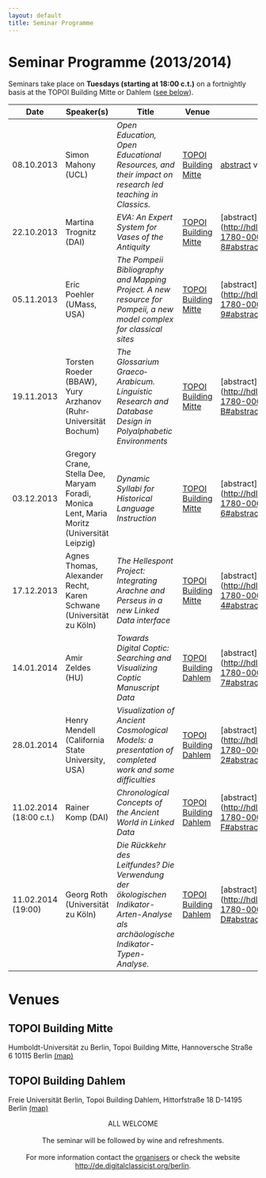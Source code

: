 ```yaml
---
layout: default
title: Seminar Programme
---
```


# Seminar Programme (2013/2014) #

Seminars take place on **Tuesdays (starting at 18:00 c.t.)** on a fortnightly basis at the TOPOI Building Mitte or Dahlem ([see below](#venues)).

Date | Speaker(s) | Title | Venue | Materials
-----------|-------------------------|-------------------------------------------------------------------------------------------------------------------------------------------------|----------------|----------------	 
08.10.2013 | Simon Mahony (UCL) | *Open Education, Open Educational Resources, and their impact on research led teaching in Classics.* | [TOPOI Building Mitte](#topoi_building_mitte)| [abstract](http://hdl.handle.net/11858/00-1780-0000-0022-D53B-9#abstract) video slides
22.10.2013 | Martina Trognitz (DAI) | *EVA: An Expert System for Vases of the Antiquity* | [TOPOI Building Mitte](#topoi_building_mitte) | [abstract] (http://hdl.handle.net/11858/00-1780-0000-0022-D542-8#abstract) video slides
05.11.2013 | Eric Poehler (UMass, USA) | *The Pompeii Bibliography and Mapping Project. A new resource for Pompeii, a new model complex for classical sites* | [TOPOI Building Mitte](#topoi_building_mitte) | [abstract] (http://hdl.handle.net/11858/00-1780-0000-0022-D549-9#abstract) video slides
19.11.2013 | Torsten Roeder (BBAW), Yury Arzhanov (Ruhr­Universität Bochum) | *The Glossarium Graeco­Arabicum. Linguistic Research and Database Design in Polyalphabetic Environments* | [TOPOI Building Mitte](#topoi_building_mitte)| [abstract] (http://hdl.handle.net/11858/00-1780-0000-0022-D548-B#abstract) video slides
03.12.2013 | Gregory Crane, Stella Dee, Maryam Foradi, Monica Lent, Maria Moritz (Universität Leipzig) | *Dynamic Syllabi for Historical Language Instruction* | [TOPOI Building Mitte](#topoi_building_mitte) | [abstract] (http://hdl.handle.net/11858/00-1780-0000-0022-D543-6#abstract) video slides
17.12.2013 | Agnes Thomas, Alexander Recht, Karen Schwane (Universität zu Köln) | *The Hellespont Project: Integrating Arachne and Perseus in a new Linked Data interface* | [TOPOI Building Mitte](#topoi_building_mitte) | [abstract] (http://hdl.handle.net/11858/00-1780-0000-0022-D544-4#abstract) video slides
14.01.2014 | Amir Zeldes (HU) | *Towards Digital Coptic: Searching and Visualizing Coptic Manuscript Data* | [TOPOI Building Dahlem](#topoi_building_dahlem) | [abstract] (http://hdl.handle.net/11858/00-1780-0000-0022-D54A-7#abstract) video slides
28.01.2014 | Henry Mendell  (California State University, USA) | *Visualization of Ancient Cosmological Models: a presentation of completed work and some difficulties* | [TOPOI Building Dahlem](#topoi_building_dahlem) | [abstract] (http://hdl.handle.net/11858/00-1780-0000-0022-D545-2#abstract) video slides
11.02.2014 (18:00 c.t.) | Rainer Komp (DAI) | *Chronological Concepts of the Ancient World in Linked Data* | [TOPOI Building Dahlem](#topoi_building_dahlem) |  [abstract] (http://hdl.handle.net/11858/00-1780-0000-0022-D546-F#abstract) video slides
11.02.2014 (19:00) | Georg Roth (Universität zu Köln) | *Die Rückkehr des Leitfundes? Die Verwendung der ökologischen Indikator-Arten-Analyse als archäologische Indikator-Typen-Analyse.* | [TOPOI Building Dahlem](#topoi_building_dahlem) |  [abstract] (http://hdl.handle.net/11858/00-1780-0000-0022-D547-D#abstract) video slides

# Venues

## TOPOI Building Mitte

Humboldt-Universität zu Berlin, Topoi Building Mitte, Hannoversche Straße 6 10115 Berlin [(map)](http://maps.google.de/maps?f=q&source=s_q&hl=de&geocode=&q=berlin+hannoversche+stra%C3%9Fe+6&sll=51.151786,10.415039&sspn=24.62582,42.626953&ie=UTF8&t=h&z=16&iwloc=A)

## TOPOI Building Dahlem

Freie Universität Berlin, Topoi Building Dahlem, Hittorfstraße 18 D-14195 Berlin [(map)](https://maps.google.de/maps?q=Hittorfstra%C3%9Fe+18,+Dahlem,+Berlin&hl=de&ie=UTF8&ll=52.449929,13.284853&spn=0.007062,0.01929&sll=52.449641,13.283951&sspn=0.007062,0.01929&t=h&hnear=Hittorfstra%C3%9Fe+18,+14195+Berlin&z=16)


<div style="text-align: center">ALL WELCOME
<br/><br/>
The seminar will be followed by wine and refreshments.
<br/><br/>
For more information contact the <a href="http://de.digitalclassicist.org/berlin/about">organisers</a> or check the website <a href="http://de.digitalclassicist.org/berlin">http://de.digitalclassicist.org/berlin</a>.
<br/><br/>
	</div>

